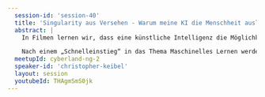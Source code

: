 ```yaml
---
  session-id: 'session-40'
  title: 'Singularity aus Versehen - Warum meine KI die Menschheit auslöscht'
  abstract: |
    In Filmen lernen wir, dass eine künstliche Intelligenz die Möglichkeit besitzt sich gegen die Menschheit zu stellen und das Ende der Welt einzuläuten. Ist dies nur die Fantasie aus Hollywood oder bereits Realität? Und warum hat Elon Musk „Angst“ vor der KI-Zukunft? In diesem Vortrag werden wir mit gescheiterten Lernversuchen einer KI und den daraus entstehenden teils abstrusen Resultaten beschäftigen. 

    Nach einem „Schnelleinstieg“ in das Thema Maschinelles Lernen werden wir PacMan durch eine KI das Laufen beibringen. Hierbei schauen wir uns vor allem an, welche Fehler bei den Lernprozessen einer solchen KI auftreten können. Wir werden hierbei nicht nur amüsante Ergebnisse sehen, sondern auch Szenarien, die in einem produktiven Umfeld eine echte Gefahr darstellen können. Auch werden wir die Ursachen dieser gescheiterten Lernprozesse genauer durchleuchten.
  meetupId: cyberland-ng-2
  speaker-id: 'christopher-keibel'
  layout: session
  youtubeId: THAgmSmS0jk
---
```

